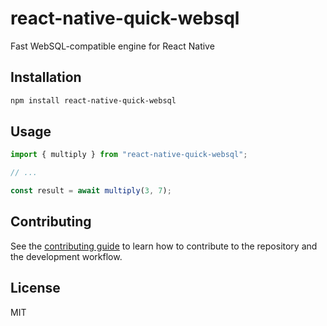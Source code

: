 # react-native-quick-websql

Fast WebSQL-compatible engine for React Native

## Installation

```sh
npm install react-native-quick-websql
```

## Usage

```js
import { multiply } from "react-native-quick-websql";

// ...

const result = await multiply(3, 7);
```

## Contributing

See the [contributing guide](CONTRIBUTING.md) to learn how to contribute to the repository and the development workflow.

## License

MIT
